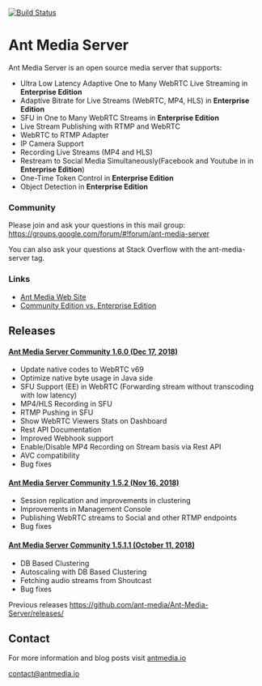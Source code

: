 [![Build Status](https://travis-ci.org/ant-media/Ant-Media-Server.svg?branch=master)](https://travis-ci.org/ant-media/Ant-Media-Server)

Ant Media Server 
====

Ant Media Server is an open source media server that supports:

 * Ultra Low Latency Adaptive One to Many WebRTC Live Streaming in **Enterprise Edition**
 * Adaptive Bitrate for Live Streams (WebRTC, MP4, HLS) in **Enterprise Edition**
 * SFU in One to Many WebRTC Streams in **Enterprise Edition**
 * Live Stream Publishing with RTMP and WebRTC
 * WebRTC to RTMP Adapter
 * IP Camera Support
 * Recording Live Streams (MP4 and HLS)
 * Restream to Social Media Simultaneously(Facebook and Youtube in in **Enterprise Edition**)
 * One-Time Token Control in **Enterprise Edition**
 * Object Detection in **Enterprise Edition**
 
 ### Community
 Please join and ask your questions in this mail group: https://groups.google.com/forum/#!forum/ant-media-server
 
 You can also ask your questions at Stack Overflow with the ant-media-server tag. 

 ### Links
 
 * [Ant Media Web Site](https://antmedia.io)
 * [Community Edition vs. Enterprise Edition](https://antmedia.io/#comparison_table)
 

## Releases 

 #### [Ant Media Server Community 1.6.0 (Dec 17, 2018)](https://github.com/ant-media/Ant-Media-Server/releases/download/release-1.6.0/ant-media-server-community-1.6.0-181216_1551.zip)
  * Update native codes to WebRTC v69
  * Optimize native byte usage in Java side
  * SFU Support (EE) in WebRTC (Forwarding stream without transcoding with low latency)
  * MP4/HLS Recording in SFU
  * RTMP Pushing in SFU
  * Show WebRTC Viewers Stats on Dashboard
  * Rest API Documentation
  * Improved Webhook support
  * Enable/Disable MP4 Recording on Stream basis via Rest API
  * AVC compatibility
  * Bug fixes


 #### [Ant Media Server Community 1.5.2 (Nov 16, 2018)](https://github.com/ant-media/Ant-Media-Server/releases/download/ams-v1.5.2/ant-media-server-community-1.5.2-181116_1126.zip)
 * Session replication and improvements in clustering
 * Improvements in Management Console
 * Publishing WebRTC streams to Social and other RTMP endpoints
 * Bug fixes

 #### [Ant Media Server Community 1.5.1.1 (October 11, 2018)](https://github.com/ant-media/Ant-Media-Server/releases/download/ams-v1.5.1.1/ant-media-server-community-1.5.1.1-181011_1410.zip)
* DB Based Clustering
* Autoscaling with DB Based Clustering
* Fetching audio streams from Shoutcast
* Bug fixes

Previous releases
https://github.com/ant-media/Ant-Media-Server/releases/

## Contact 

 For more information and blog posts visit [antmedia.io](https://antmedia.io)
 
 [contact@antmedia.io](mailto:contact@antmedia.io)
 